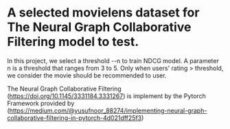 # A selected movielens dataset for The Neural Graph Collaborative Filtering model to test.

In this project, we select a threshold --n to train NDCG model.
A parameter n is a threshold that ranges from 3 to 5.
Only when users' rating > threshold, we consider the movie should be recommended to user.

The Neural Graph Collaborative Filtering (https://doi.org/10.1145/3331184.3331267) is implement by the Pytorch Framework provided by 
(https://medium.com/@yusufnoor_88274/implementing-neural-graph-collaborative-filtering-in-pytorch-4d021dff25f3)